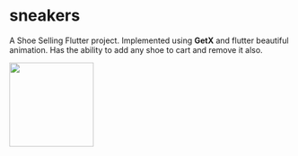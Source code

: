 # sneakers
A Shoe Selling Flutter project.
Implemented using <B>GetX</B> and flutter beautiful animation.
Has the ability to add any shoe to cart and remove it also.

<img src="https://user-images.githubusercontent.com/114870123/221630849-3cc80cb0-879b-4f3b-a6fb-b9f73cfa1cf0.mp4" width="150"/>

